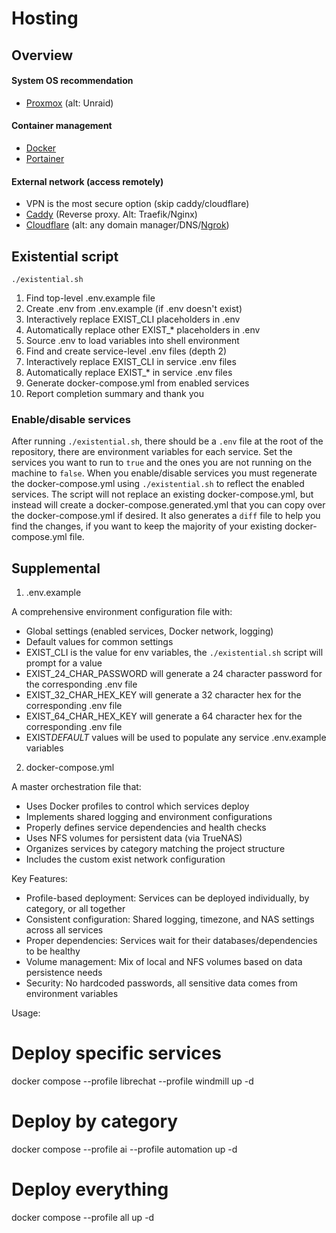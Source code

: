 # Hosting

## Overview

#### System OS recommendation

- [Proxmox](./proxmox/README.md) (alt: Unraid)

#### Container management

- [Docker](./docker/README.md)
- [Portainer](./portainer/README.md)

#### External network (access remotely)

- VPN is the most secure option (skip caddy/cloudflare)
- [Caddy](./caddy/README.md) (Reverse proxy. Alt: Traefik/Nginx)
- [Cloudflare](./cloudflare/README.md) (alt: any domain manager/DNS/[Ngrok](../graveyard/ngrok/README.md))

## Existential script

`./existential.sh`

1. Find top-level .env.example file
2. Create .env from .env.example (if .env doesn't exist)
3. Interactively replace EXIST_CLI placeholders in .env
4. Automatically replace other EXIST\_\* placeholders in .env
5. Source .env to load variables into shell environment
6. Find and create service-level .env files (depth 2)
7. Interactively replace EXIST_CLI in service .env files
8. Automatically replace EXIST\_\* in service .env files
9. Generate docker-compose.yml from enabled services
10. Report completion summary and thank you

### Enable/disable services

After running `./existential.sh`, there should be a `.env` file at the root of the repository, there are environment variables for each service. Set the services you want to run to `true` and the ones you are not running on the machine to `false`. When you enable/disable services you must regenerate the docker-compose.yml using `./existential.sh` to reflect the enabled services. The script will not replace an existing docker-compose.yml, but instead will create a docker-compose.generated.yml that you can copy over the docker-compose.yml if desired. It also generates a `diff` file to help you find the changes, if you want to keep the majority of your existing docker-compose.yml file.

## Supplemental

1. .env.example

A comprehensive environment configuration file with:

- Global settings (enabled services, Docker network, logging)
- Default values for common settings
- EXIST_CLI is the value for env variables, the `./existential.sh` script will prompt for a value
- EXIST_24_CHAR_PASSWORD will generate a 24 character password for the corresponding .env file
- EXIST_32_CHAR_HEX_KEY will generate a 32 character hex for the corresponding .env file
- EXIST_64_CHAR_HEX_KEY will generate a 64 character hex for the corresponding .env file
- EXIST*DEFAULT* values will be used to populate any service .env.example variables

2. docker-compose.yml

A master orchestration file that:

- Uses Docker profiles to control which services deploy
- Implements shared logging and environment configurations
- Properly defines service dependencies and health checks
- Uses NFS volumes for persistent data (via TrueNAS)
- Organizes services by category matching the project structure
- Includes the custom exist network configuration

Key Features:

- Profile-based deployment: Services can be deployed individually, by category, or all
  together
- Consistent configuration: Shared logging, timezone, and NAS settings across all services
- Proper dependencies: Services wait for their databases/dependencies to be healthy
- Volume management: Mix of local and NFS volumes based on data persistence needs
- Security: No hardcoded passwords, all sensitive data comes from environment variables

Usage:

# Deploy specific services

docker compose --profile librechat --profile windmill up -d

# Deploy by category

docker compose --profile ai --profile automation up -d

# Deploy everything

docker compose --profile all up -d
